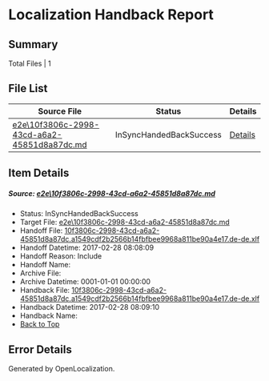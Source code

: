 # <a name='report-top'></a> Localization Handback Report

## Summary
 Total Files | 1

## File List
 Source File | Status | Details 
 ----------- | ------ | ------- 
 [e2e\10f3806c-2998-43cd-a6a2-45851d8a87dc.md](https://github.com/OpenLocalizationTestOrg/ol-test4/blob/10bffe39c391d2799af726fa19ce4642deaff5f0/e2e/10f3806c-2998-43cd-a6a2-45851d8a87dc.md) | InSyncHandedBackSuccess | [Details](#7f80233124268609ae2621c8af3d6eef0a5eef921)

## Item Details
##### <a name='7f80233124268609ae2621c8af3d6eef0a5eef921'></a> Source: [e2e\10f3806c-2998-43cd-a6a2-45851d8a87dc.md](https://github.com/OpenLocalizationTestOrg/ol-test4/blob/10bffe39c391d2799af726fa19ce4642deaff5f0/e2e/10f3806c-2998-43cd-a6a2-45851d8a87dc.md)
* Status: InSyncHandedBackSuccess
* Target File: [e2e\10f3806c-2998-43cd-a6a2-45851d8a87dc.md](https://github.com/OpenLocalizationTestOrg/ol-test4-dede/blob/6f39bf158a2e27471004b992d00c0e0a137434f9/e2e/10f3806c-2998-43cd-a6a2-45851d8a87dc.md)
* Handoff File: [10f3806c-2998-43cd-a6a2-45851d8a87dc.a1549cdf2b2566b14fbfbee9968a811be90a4e17.de-de.xlf](https://github.com/OpenLocalizationTestOrg/ol-test4-handoff/blob/43afae49e57570e04c9016338c228a1a86e177c4/ol-handoff/OpenLocalizationTestOrg/ol-test4-dede/xinjiang/ht/10f3806c-2998-43cd-a6a2-45851d8a87dc.a1549cdf2b2566b14fbfbee9968a811be90a4e17.de-de.xlf)
* Handoff Datetime: 2017-02-28 08:08:09
* Handoff Reason: Include
* Handoff Name: 
* Archive File: 
* Archive Datetime: 0001-01-01 00:00:00
* Handback File: [10f3806c-2998-43cd-a6a2-45851d8a87dc.a1549cdf2b2566b14fbfbee9968a811be90a4e17.de-de.xlf](https://github.com/OpenLocalizationTestOrg/ol-test4-handback/blob/a9d285f1ee3f95945644ae409b3b69261461114f/ol-handback/OpenLocalizationTestOrg/ol-test4-dede/xinjiang/ht/10f3806c-2998-43cd-a6a2-45851d8a87dc.a1549cdf2b2566b14fbfbee9968a811be90a4e17.de-de.xlf)
* Handback Datetime: 2017-02-28 08:09:10
* Handback Name: 
* [Back to Top](#report-top)


## Error Details

Generated by OpenLocalization.
